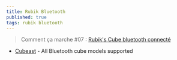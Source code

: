 ```yaml
---
title: Rubik Bluetooth
published: true
tags: rubik bluetooth
---
```

> Comment ça marche #07 : [Rubik's Cube bluetooth connecté](https://www.youtube.com/watch?v=LQNGl7yHk3Y)

- [Cubeast](https://www.cubeast.com/#about) - All Bluetooth cube models supported
